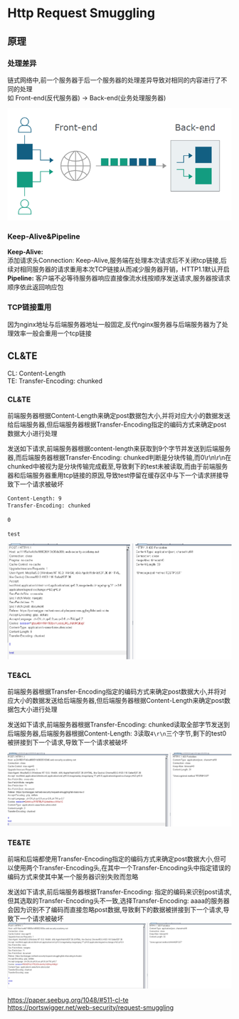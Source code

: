 # Http Request Smuggling
## 原理
### 处理差异
链式网络中,前一个服务器于后一个服务器的处理差异导致对相同的内容进行了不同的处理  
如 Front-end(反代服务器) -> Back-end(业务处理服务器)

![](pic/2020711.jpg)
### Keep-Alive&Pipeline
**Keep-Alive:**  
添加请求头Connection: Keep-Alive,服务端在处理本次请求后不关闭tcp链接,后续对相同服务器的请求重用本次TCP链接从而减少服务器开销，HTTP1.1默认开启  
**Pipeline:**
客户端不必等待服务器响应直接像流水线按顺序发送请求,服务器按请求顺序依此返回响应包
### TCP链接重用
因为nginx地址与后端服务器地址一般固定,反代nginx服务器与后端服务器为了处理效率一般会重用一个tcp链接
## CL&TE
CL: Content-Length  
TE: Transfer-Encoding: chunked

### CL&TE
前端服务器根据Content-Length来确定post数据包大小,并将对应大小的数据发送给后端服务器,但后端服务器根据Transfer-Encoding指定的编码方式来确定post数据大小进行处理  

发送如下请求,前端服务器根据content-length来获取到9个字节并发送到后端服务器,而后端服务器根据Transfer-Encoding: chunked判断是分块传输,而0\r\n\r\n在chunked中被视为是分块传输完成截至,导致剩下的test未被读取,而由于前端服务器和后端服务器重用tcp链接的原因,导致test停留在缓存区中与下一个请求拼接导致下一个请求被破坏
```
Content-Length: 9
Transfer-Encoding: chunked

0

test
```

![](pic/2020712.jpg)
### TE&CL
前端服务器根据Transfer-Encoding指定的编码方式来确定post数据大小,并将对应大小的数据发送给后端服务器,但后端服务器根据Content-Length来确定post数据包大小进行处理

发送如下请求,前端服务器根据Transfer-Encoding: chunked读取全部字节发送到后端服务器,后端服务器根据Content-Length: 3读取`4\r\n`三个字节,剩下的test0被拼接到下一个请求,导致下一个请求被破坏

![](pic/2020713.jpg)
### TE&TE
前端和后端都使用Transfer-Encoding指定的编码方式来确定post数据大小,但可以使用两个Transfer-Encoding头,在其中一个Transfer-Encoding头中指定错误的编码方式来使其中某一个服务器识别失败而忽略

发送如下请求,前后端服务器根据Transfer-Encoding: 指定的编码来识别post请求,但其选取的Transfer-Encoding头不一致,选择Transfer-Encoding: aaaa的服务器会因为识别不了编码而直接忽略post数据,导致剩下的数据被拼接到下一个请求,导致下一个请求被破坏
![](pic/2020714.jpg)




https://paper.seebug.org/1048/#511-cl-te  
https://portswigger.net/web-security/request-smuggling